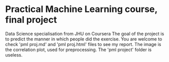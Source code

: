 # Practical Machine Learning course, final project
Data Science specialisation from JHU on Coursera
The goal of the project is to predict the manner in which people did the exercise.
You are welcome to check 'pml proj.md' and 'pml proj.html' files to see my report. The image is the correlation plot, used for preprocessing.
The 'pml project' folder is useless.
